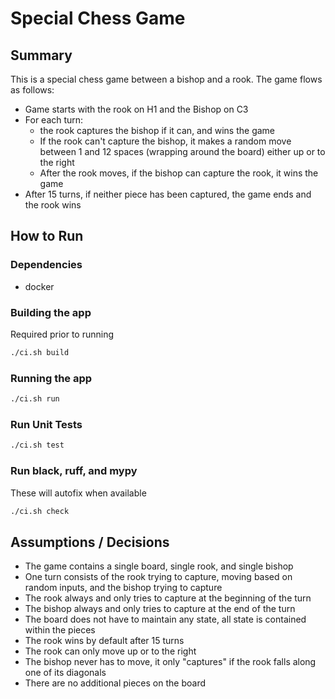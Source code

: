 # Special Chess Game

## Summary

This is a special chess game between a bishop and a rook. The game flows as follows:
- Game starts with the rook on H1 and the Bishop on C3
- For each turn:
  - the rook captures the bishop if it can, and wins the game
  - If the rook can't capture the bishop, it makes a random move between 1 and 12 spaces (wrapping around the board) either up or to the right
  - After the rook moves, if the bishop can capture the rook, it wins the game
- After 15 turns, if neither piece has been captured, the game ends and the rook wins

## How to Run
### Dependencies
- docker

### Building the app
Required prior to running
```bash
./ci.sh build
```

### Running the app
```bash
./ci.sh run
```

### Run Unit Tests
```bash
./ci.sh test
```

### Run black, ruff, and mypy
These will autofix when available
```bash
./ci.sh check
```


## Assumptions / Decisions
- The game contains a single board, single rook, and single bishop
- One turn consists of the rook trying to capture, moving based on random inputs, and the bishop trying to capture
- The rook always and only tries to capture at the beginning of the turn
- The bishop always and only tries to capture at the end of the turn
- The board does not have to maintain any state, all state is contained within the pieces
- The rook wins by default after 15 turns
- The rook can only move up or to the right
- The bishop never has to move, it only "captures" if the rook falls along one of its diagonals
- There are no additional pieces on the board